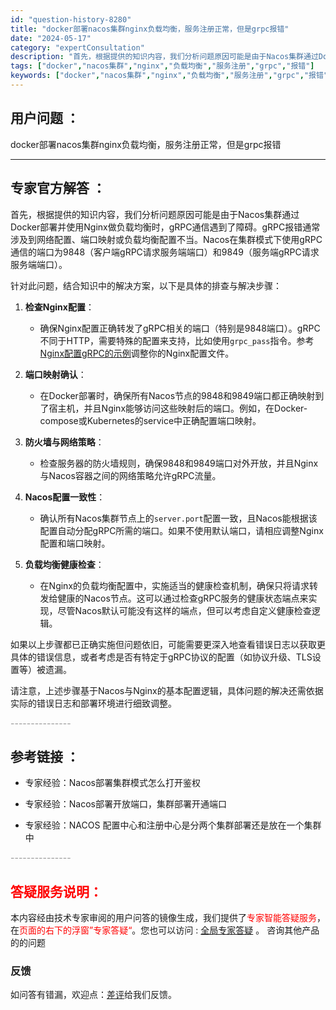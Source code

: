 ```yaml
---
id: "question-history-8280"
title: "docker部署nacos集群nginx负载均衡，服务注册正常，但是grpc报错"
date: "2024-05-17"
category: "expertConsultation"
description: "首先，根据提供的知识内容，我们分析问题原因可能是由于Nacos集群通过Docker部署并使用Nginx做负载均衡时，gRPC通信遇到了障碍。gRPC报错通常涉及到网络配置、端口映射或负载均衡配置不当。Nacos在集群模式下使用gRPC通信的端口为9848（客户端gRPC请求服务端端口）和9849（服"
tags: ["docker","nacos集群","nginx","负载均衡","服务注册","grpc","报错"]
keywords: ["docker","nacos集群","nginx","负载均衡","服务注册","grpc","报错"]
---
```


## 用户问题 ： 
 docker部署nacos集群nginx负载均衡，服务注册正常，但是grpc报错  

---------------
## 专家官方解答 ：

首先，根据提供的知识内容，我们分析问题原因可能是由于Nacos集群通过Docker部署并使用Nginx做负载均衡时，gRPC通信遇到了障碍。gRPC报错通常涉及到网络配置、端口映射或负载均衡配置不当。Nacos在集群模式下使用gRPC通信的端口为9848（客户端gRPC请求服务端端口）和9849（服务端gRPC请求服务端端口）。

针对此问题，结合知识中的解决方案，以下是具体的排查与解决步骤：

1. **检查Nginx配置**：
   - 确保Nginx配置正确转发了gRPC相关的端口（特别是9848端口）。gRPC不同于HTTP，需要特殊的配置来支持，比如使用`grpc_pass`指令。参考[Nginx配置gRPC的示例](https://www.nginx.com/blog/nginx-grpc/)调整你的Nginx配置文件。

2. **端口映射确认**：
   - 在Docker部署时，确保所有Nacos节点的9848和9849端口都正确映射到了宿主机，并且Nginx能够访问这些映射后的端口。例如，在Docker-compose或Kubernetes的service中正确配置端口映射。

3. **防火墙与网络策略**：
   - 检查服务器的防火墙规则，确保9848和9849端口对外开放，并且Nginx与Nacos容器之间的网络策略允许gRPC流量。

4. **Nacos配置一致性**：
   - 确认所有Nacos集群节点上的`server.port`配置一致，且Nacos能根据该配置自动分配gRPC所需的端口。如果不使用默认端口，请相应调整Nginx配置和端口映射。

5. **负载均衡健康检查**：
   - 在Nginx的负载均衡配置中，实施适当的健康检查机制，确保只将请求转发给健康的Nacos节点。这可以通过检查gRPC服务的健康状态端点来实现，尽管Nacos默认可能没有这样的端点，但可以考虑自定义健康检查逻辑。

如果以上步骤都已正确实施但问题依旧，可能需要更深入地查看错误日志以获取更具体的错误信息，或者考虑是否有特定于gRPC协议的配置（如协议升级、TLS设置等）被遗漏。

请注意，上述步骤基于Nacos与Nginx的基本配置逻辑，具体问题的解决还需依据实际的错误日志和部署环境进行细致调整。


<font color="#949494">---------------</font> 


## 参考链接 ：

* 专家经验：Nacos部署集群模式怎么打开鉴权 
 
 * 专家经验：Nacos部署开放端口，集群部署开通端口 
 
 * 专家经验：NACOS 配置中心和注册中心是分两个集群部署还是放在一个集群中 


 <font color="#949494">---------------</font> 
 


## <font color="#FF0000">答疑服务说明：</font> 

本内容经由技术专家审阅的用户问答的镜像生成，我们提供了<font color="#FF0000">专家智能答疑服务</font>，在<font color="#FF0000">页面的右下的浮窗”专家答疑“</font>。您也可以访问 : [全局专家答疑](https://answer.opensource.alibaba.com/docs/intro) 。 咨询其他产品的的问题

### 反馈
如问答有错漏，欢迎点：[差评](https://ai.nacos.io/user/feedbackByEnhancerGradePOJOID?enhancerGradePOJOId=13626)给我们反馈。
